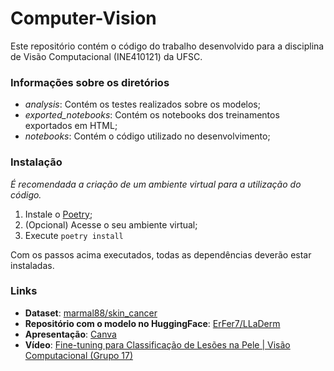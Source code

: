 # Computer-Vision

Este repositório contém o código do trabalho desenvolvido para a disciplina de Visão Computacional (INE410121) da UFSC.

### Informações sobre os diretórios

* _analysis_: Contém os testes realizados sobre os modelos;
* _exported\_notebooks_: Contém os notebooks dos treinamentos exportados em HTML;
* _notebooks_: Contém o código utilizado no desenvolvimento;

### Instalação

_É recomendada a criação de um ambiente virtual para a utilização do código._

1. Instale o [Poetry](https://python-poetry.org/);
2. (Opcional) Acesse o seu ambiente virtual;
3. Execute `poetry install`

Com os passos acima executados, todas as dependências deverão estar instaladas.

### Links

* **Dataset**: [marmal88/skin_cancer](https://huggingface.co/datasets/marmal88/skin_cancer)
* **Repositório com o modelo no HuggingFace**: [ErFer7/LLaDerm](https://huggingface.co/ErFer7/LLaDerm)
* **Apresentação**: [Canva](https://www.canva.com/design/DAGY2P2Afng/Jxcj384sBYAeLV5roRdZPQ/edit?utm_content=DAGY2P2Afng&utm_campaign=designshare&utm_medium=link2&utm_source=sharebutton)
* **Vídeo**: [Fine-tuning para Classificação de Lesões na Pele | Visão Computacional (Grupo 17)](https://www.youtube.com/watch?v=1SDpDjOchc0)
